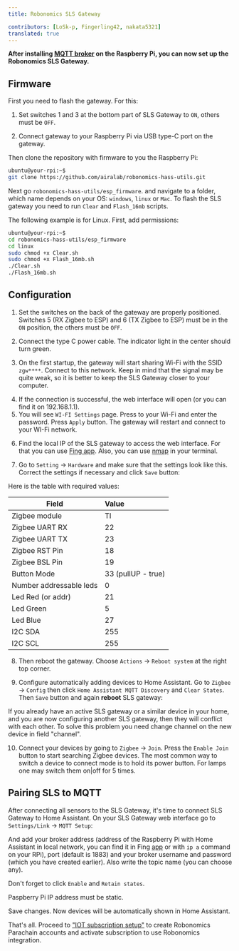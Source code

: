 ```yaml
---
title: Robonomics SLS Gateway

contributors: [LoSk-p, Fingerling42, nakata5321]
translated: true
---
```


**After installing [MQTT broker](/docs/mqtt-and-hass-setup/) on the Raspberry Pi, you can now set up the Robonomics SLS Gateway.**

## Firmware

First you need to flash the gateway. For this:

1. Set switches 1 and 3 at the bottom part of SLS Gateway to `ON`, others must be `OFF`.

<robo-wiki-picture src="home-assistant/sls-gateway-13.gif" />

2. Connect gateway to your Raspberry Pi via USB type-C port on the gateway.

<robo-wiki-picture src="home-assistant/sls-rpi.gif" />

Then clone the repository with firmware to you the Raspberry Pi:

```bash
ubuntu@your-rpi:~$
git clone https://github.com/airalab/robonomics-hass-utils.git
```

Next go `robonomics-hass-utils/esp_firmware`. and navigate to a folder, which name depends on your OS: 
`windows`, `linux` or `Mac`. To flash the SLS gateway you need to run `Clear` and `Flash_16mb` scripts.

The following example is for Linux. First, add permissions:

```bash
ubuntu@your-rpi:~$
cd robonomics-hass-utils/esp_firmware
cd linux
sudo chmod +x Clear.sh
sudo chmod +x Flash_16mb.sh
./Clear.sh
./Flash_16mb.sh
```

## Configuration

1. Set the switches on the back of the gateway are properly positioned. Switches 5 (RX Zigbee to ESP) and 6 (TX Zigbee to ESP) must be in the `ON` position, the others must be `OFF`. 

<robo-wiki-picture src="home-assistant/sls-gateway-56.gif" />

2. Connect the type C power cable. The indicator light in the center should turn green.

<robo-wiki-picture src="home-assistant/sls-gateway-connect.gif" />

3. On the first startup, the gateway will start sharing Wi-Fi with the SSID `zgw****`. Connect to this network. Keep in mind that the signal may be quite weak, so it is better to keep the SLS Gateway closer to your computer. 

<robo-wiki-picture src="home-assistant/sls-gateway-wifi.gif" />

4. If the connection is successful, the web interface will open (or you can find it on 192.168.1.1). 
5. You will see `WI-FI Settings` page. Press to your Wi-Fi and enter the password. Press `Apply` button. The gateway will restart and connect to your WI-Fi network. 

<robo-wiki-picture src="home-assistant/wi-fi-connect.jpg" />

6. Find the local IP of the SLS gateway to access the web interface. For that you can use [Fing app](https://www.fing.com/products). 
Also, you can use [nmap](https://vitux.com/find-devices-connected-to-your-network-with-nmap/) in your terminal.

7. Go to `Setting` -> `Hardware` and make sure that the settings look like this. Correct the settings if necessary and click `Save` button:

<robo-wiki-picture src="home-assistant/sls-hardware.jpg" />

Here is the table with required values:

| Field                    | Value              |
|--------------------------|:-------------------|
| Zigbee module            | TI                 |
| Zigbee UART RX           | 22                 |
| Zigbee UART TX           | 23                 |
| Zigbee RST Pin           | 18                 |
 | Zigbee BSL Pin           | 19                |
| Button Mode              | 33 (pullUP - true) |
| Number addressable leds  | 0                  |
| Led Red (or addr)        | 21                 |
| Led Green                | 5                  |
| Led Blue                 | 27                 |
| I2C SDA                  | 255                |
| I2C SCL                  | 255                |

8. Then reboot the gateway. Choose `Actions` -> `Reboot system` at the right top corner.

9. Configure automatically adding devices to Home Assistant. Go to `Zigbee` -> `Config` then click `Home Assistant MQTT Discovery` and `Clear States`. Then `Save` button and again **reboot** SLS gateway:

<robo-wiki-note type="warning">
If you already have an active SLS gateway  or a similar device in your home, 
and you are now configuring another SLS gateway, then they will conflict with each other. 
To solve this problem you need change channel on the new device in field "channel". 
</robo-wiki-note>

<robo-wiki-picture src="home-assistant/sls-hass.jpg" />

10. Connect your devices by going to `Zigbee` -> `Join`. Press the `Enable Join` button to start searching Zigbee devices. The most common way to switch a device to connect mode is to hold its power button. For lamps one may switch them on|off
for 5 times. 

<robo-wiki-picture src="home-assistant/switch-device.gif" />


## Pairing SLS to MQTT

After connecting all sensors to the SLS Gateway, it's time to connect SLS Gateway to Home Assistant.
On your SLS Gateway web interface go to `Settings/Link` -> `MQTT Setup`:

<robo-wiki-picture src="home-assistant/sls-mqtt-menu.jpg" />

And add your broker address (address of the Raspberry Pi with Home Assistant in local network, you can find it in Fing [app](https://www.fing.com/products) 
or with `ip a` command on your RPi), port (default is 1883) and your broker username and password (which you have created earlier). 
Also write the topic name (you can choose any).

<robo-wiki-note type="okay">Don't forget to click `Enable` and `Retain states`.</robo-wiki-note>

<robo-wiki-note type="warning">Paspberry Pi IP address must be static.</robo-wiki-note>

<robo-wiki-picture src="home-assistant/sls-mqtt1.jpg" />

Save changes. Now devices will be automatically shown in Home Assistant.

That's all. Proceed to ["IOT subscription setup"](/docs/sub-activate/) to create Robonomics Parachain accounts and 
activate subscription to use Robonomics integration.